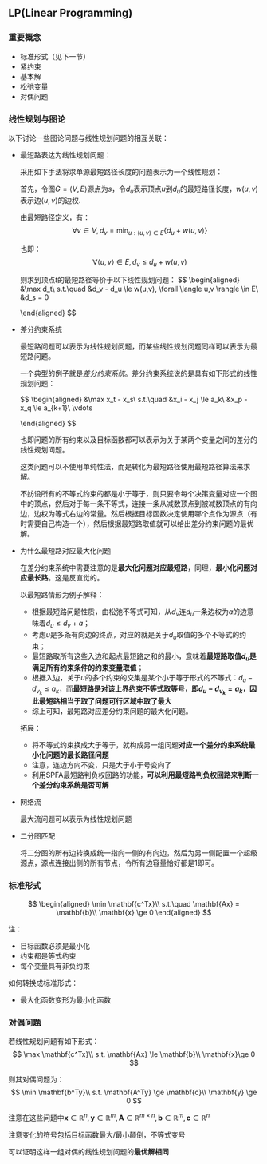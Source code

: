 
## LP(Linear Programming)

### 重要概念
- 标准形式（见下一节）
- 紧约束
- 基本解
- 松弛变量
- 对偶问题

### 线性规划与图论

以下讨论一些图论问题与线性规划问题的相互关联：

- 最短路表达为线性规划问题：

  采用如下手法将求单源最短路径长度的问题表示为一个线性规划：

  首先，令图$G=\langle V, E \rangle$源点为$s$，令$d_{u}$表示顶点$u$到$d_{u}$的最短路径长度，$w(u,v)$表示边$\langle u,v\rangle$的边权.

  由最短路径定义，有：
  $$
    \forall v \in V, d_{v} = \min_{u:\langle u,v \rangle \in E}\{d_u + w(u,v)\}
  $$

  也即：
  $$
    \forall \langle u,v \rangle \in E, d_v \le d_u + w(u,v) 
  $$

  则求到顶点$t$的最短路径等价于以下线性规划问题：
  $$
    \begin{aligned}
      &\max d_t\\
      s.t.\quad &d_v - d_u \le w(u,v), \forall \langle u,v \rangle \in E\\
      &d_s = 0

    \end{aligned}
  $$

- 差分约束系统
  
  最短路问题可以表示为线性规划问题，而某些线性规划问题同样可以表示为最短路问题。

  一个典型的例子就是*差分约束系统*。差分约束系统说的是具有如下形式的线性规划问题：

  $$
    \begin{aligned}
      &\max x_t - x_s\\
      s.t.\quad &x_i - x_j \le a_k\\
      &x_p - x_q \le a_{k+1}\\
      \vdots

    \end{aligned}
  $$

  也即问题的所有约束以及目标函数都可以表示为关于某两个变量之间的差分的线性规划问题。

  这类问题可以不使用单纯性法，而是转化为最短路径使用最短路径算法来求解。

  不妨设所有的不等式约束的都是小于等于，则只要令每个决策变量对应一个图中的顶点，然后对于每一条不等式，连接一条从减数顶点到被减数顶点的有向边，边权为等式右边的常量。然后根据目标函数决定使用哪个点作为源点（有时需要自己构造一个），然后根据最短路取值就可以给出差分约束问题的最优解。

- 为什么最短路对应最大化问题
  
  在差分约束系统中需要注意的是**最大化问题对应最短路**，同理，**最小化问题对应最长路**。这是反直觉的。

  以最短路情形为例子解释：
  - 根据最短路问题性质，由松弛不等式可知，从$d_v$连$d_u$一条边权为$a$的边意味着$d_u \le d_v + a$；
  - 考虑$u$是多条有向边的终点，对应的就是关于$d_u$取值的多个不等式的约束；
  - 最短路取所有这些入边和起点最短路之和的最小，意味着**最短路取值$d_u$是满足所有约束条件的约束变量取值**；
  - 根据入边，关于$u$的多个约束的交集是某个小于等于形式的不等式：$d_u - d_{v_k} \le a_k$，而**最短路是对该上界约束不等式取等号，即$d_u -d_{v_k} = a_k$，因此最短路相当于取了问题可行区域中取了最大**
  - 综上可知，最短路对应差分约束问题的最大化问题。
  
  拓展：
  - 将不等式约束换成大于等于，就构成另一组问题**对应一个差分约束系统最小化问题的最长路径问题**
  - 注意，连边方向不变，只是大于小于号变向了
  - 利用SPFA最短路判负权回路的功能，**可以利用最短路判负权回路来判断一个差分约束系统是否可解**

- 网络流
  
  最大流问题可以表示为线性规划问题

- 二分图匹配
  
  将二分图的所有边转换成统一指向一侧的有向边，然后为另一侧配置一个超级源点，源点连接出侧的所有节点，令所有边容量恰好都是1即可。
  

### 标准形式
$$
\begin{aligned}
  \min \mathbf{c^Tx}\\
  s.t.\quad \mathbf{Ax} = \mathbf{b}\\
  \mathbf{x} \ge 0
\end{aligned}
$$

注：
- 目标函数必须是最小化
- 约束都是等式约束
- 每个变量具有非负约束

如何转换成标准形式：
- 最大化函数变形为最小化函数

### 对偶问题
若线性规划问题有如下形式：
$$
  \max \mathbf{c^Tx}\\
  s.t. \mathbf{Ax} \le \mathbf{b}\\
  \mathbf{x}\ge 0
$$

则其对偶问题为：
$$
  \min \mathbf{b^Ty}\\
  s.t. \mathbf{A^Ty} \ge \mathbf{c}\\
  \mathbf{y} \ge 0
$$

注意在这些问题中$\mathbf{x} \in \mathbb{R}^n,\mathbf{y} \in \mathbb{R}^m,\mathbf{A} \in \mathbb{R}^{m\times n}, \mathbf{b} \in \mathbb{R}^m, \mathbf{c} \in \mathbb{R}^n$

注意变化的符号包括目标函数最大/最小颠倒，不等式变号

可以证明这样一组对偶的线性规划问题的**最优解相同**